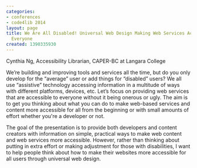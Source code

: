 ```yaml
---
categories:
- conferences
- code4lib 2014
layout: page
title: We Are All Disabled! Universal Web Design Making Web Services Accessible for
  Everyone
created: 1390335930
---
```

Cynthia Ng, Accessibility Librarian, CAPER-BC at Langara College

We’re building and improving tools and services all the time, but do you only develop for the “average” user or add things for “disabled” users? We all use “assistive” technology accessing information in a multitude of ways with different platforms, devices, etc. Let’s focus on providing web services that are accessible to everyone without it being onerous or ugly. The aim is to get you thinking about what you can do to make web-based services and content more accessible for all from the beginning or with small amounts of effort whether you're a developer or not.

The goal of the presentation is to provide both developers and content creators with information on simple, practical ways to make web content and web services more accessible. However, rather than thinking about putting in extra effort or making adjustment for those with disabilities, I want to help people think about how to make their websites more accessible for all users through universal web design.
